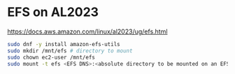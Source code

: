 # EFS on AL2023

https://docs.aws.amazon.com/linux/al2023/ug/efs.html

```sh
sudo dnf -y install amazon-efs-utils
sudo mkdir /mnt/efs # directory to mount
sudo chown ec2-user /mnt/efs
sudo mount -t efs <EFS DNS>:<absolute directory to be mounted on an EFS> /mnt/efs
```
